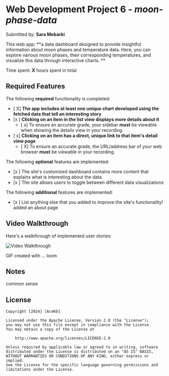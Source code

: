 # Web Development Project 6 - *moon-phase-data*

Submitted by: **Sara Mebarki**

This web app: **a data dashboard designed to provide insightful information about moon phases and temperature data. Here, you can explore various moon phases, their corresponding temperatures, and visualize this data through interactive charts. **

Time spent: **X** hours spent in total

## Required Features

The following **required** functionality is completed:

- [ X] **The app includes at least one unique chart developed using the fetched data that tell an interesting story**
- [x ] **Clicking on an item in the list view displays more details about it**
  - [ x] To ensure an accurate grade, your sidebar **must** be viewable when showing the details view in your recording.
- [ x] **Clicking on an item has a direct, unique link to that item's detail view page**
  - [ X] To ensure an accurate grade, the URL/address bar of your web browser **must** be viewable in your recording.  


The following **optional** features are implemented:

- [x ] The site's customized dashboard contains more content that explains what is interesting about the data
- [x ] The site allows users to toggle between different data visualizations

The following **additional** features are implemented:

* [x ] List anything else that you added to improve the site's functionality!
added an about page 

## Video Walkthrough

Here's a walkthrough of implemented user stories:

<img src='screen-recorder-tue-oct-29-2024-01-24-40.gif' title='Video Walkthrough' width='' alt='Video Walkthrough' />


<!-- Replace this with whatever GIF tool you used! -->
GIF created with ...  loom
<!-- Recommended tools:
[Kap](https://getkap.co/) for macOS
[ScreenToGif](https://www.screentogif.com/) for Windows
[peek](https://github.com/phw/peek) for Linux. -->

## Notes
common sense

## License

    Copyright [2024] [AceKb]

    Licensed under the Apache License, Version 2.0 (the "License");
    you may not use this file except in compliance with the License.
    You may obtain a copy of the License at

        http://www.apache.org/licenses/LICENSE-2.0

    Unless required by applicable law or agreed to in writing, software
    distributed under the License is distributed on an "AS IS" BASIS,
    WITHOUT WARRANTIES OR CONDITIONS OF ANY KIND, either express or implied.
    See the License for the specific language governing permissions and
    limitations under the License.
